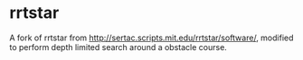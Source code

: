 rrtstar
=======

A fork of rrtstar from http://sertac.scripts.mit.edu/rrtstar/software/, modified to perform depth limited search around a obstacle course.
